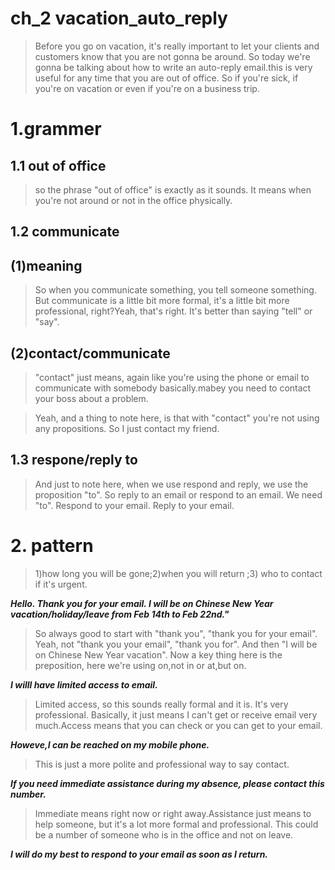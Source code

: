 # ch_2 vacation_auto_reply
> Before you go on vacation, it's really important to let your clients and customers know that you are not gonna be around. So today we're gonna be talking about how to write an auto-reply email.this is very useful for any time that you are out of office. So if you're sick, if you're on vacation or even if you're on a business trip. 

# 1.grammer
## 1.1 out of office
> so the phrase "out of office" is exactly as it sounds. It means when you're not around or not in the office physically.

## 1.2 communicate
## (1)meaning
> So when you communicate something, you tell someone something. But communicate is a little bit more formal, it's a little bit more professional, right?Yeah, that's right. It's better than saying "tell" or "say".

## (2)contact/communicate
>  "contact" just means, again like you're using the phone or email to communicate with somebody basically.mabey you need to contact your boss about a problem.

> Yeah, and a thing to note here, is that with "contact" you're not using any propositions. So I just contact my friend.

## 1.3 respone/reply to 
> And just to note here, when we use respond and reply, we use the proposition "to". So reply to an email or respond to an email. We need "to". Respond to your email. Reply to your email. 

# 2. pattern
> 1)how long you will be gone;2)when you will return ;3) who to contact if it's urgent.

***Hello. Thank you for your email. I will be on Chinese New Year vacation/holiday/leave from Feb 14th to Feb 22nd."***

> So always good to start with "thank you", "thank you for your email". Yeah, not "thank you your email", "thank you for". And then "I will be on Chinese New Year vacation". Now a key thing here is the preposition, here we're using on,not in or at,but on.

***I willl have limited access to email.***

> Limited access, so this sounds really formal and it is. It's very professional. Basically, it just means I can't get or receive email very much.Access means that you can check or you can get to your email.

***Howeve,I can be reached on my mobile phone.***

>  This is just a more polite and professional way to say contact.

***If you need immediate assistance during my absence, please contact this number.***

>  Immediate means right now or right away.Assistance just means to help someone, but it's a lot more formal and professional. This could be a number of someone who is in the office and not on leave.

***I will do my best to respond to your email as soon as I return.***




























